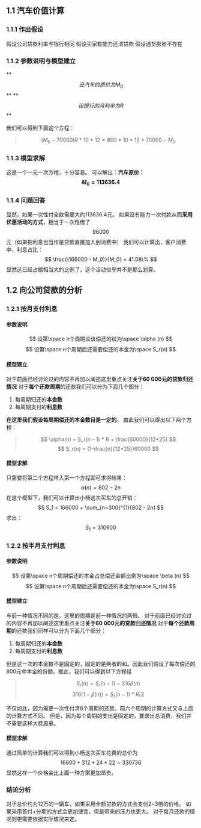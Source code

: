 ## 1.1 汽车价值计算

### 1.1.1 作出假设
假设公司贷款利率与银行相同
假设买家有能力还清贷款
假设通货膨胀不存在


### 1.1.2 参数说明与模型建立
**$$设汽车的原价为  M_0 $$ **
** $$设银行的月利率为 R $$ **

我们可以得到下面这个方程：

> $$ (M_0 - 70000)R * 10 * 12 = 800 * 10 * 12 + 70000  - M_0$$

### 1.1.3 模型求解
这是一个一元一次方程，十分容易。
可以解出：**汽车原价：**
**$$ M_0 = 113636.4 $$**

### 1.1.4 问题回答
显然，如果一次性付全款需要大约113636.4元。
如果没有能力一次付款从而**采用优惠活动的方式**，相当于一次性借了 $$96000$$元（如果把利息也当作是贷款直接加入到消费中）
我们可以计算出，客户消费中，利息占比：
$$ \frac{(166000 - M_0)}{M_0} = 41.08\% $$
显然这已经占据相当大的比例了，这个活动似乎并不是那么划算。

## 1.2 向公司贷款的分析

### 1.2.1 按月支付利息
#### 参数说明
$$
设第\space n个周期应该偿还的钱为\space \alpha (n)
$$
$$
设第\space n个周期后还需要偿还的本金为\space S_r(n)
$$

#### 模型建立
对于前面已经讨论过的内容不再加以阐述这里重点关注**关于60 000元的贷款归还情况**
对于**每个还款周期**的还款我们可以分为下面几个部分：
1. 每周期归还的**本金数** 
2. 每周期支付的**利息数** 

**在这里我们假设每周期偿还的本金数目是一定的**。
由此我们可以得出以下两个方程：
>$$
\alpha(n) = S_r(n - 1) * R + \frac{60000}{12*25}
>$$
>$$
S_r(n) = (1-\frac{n}{12*25})60000
>$$

#### 模型求解
只需要将第二个方程带入第一个方程即可求得结果：
$$
\alpha(n) = 802 - 2n
$$
在这个模型下，我们可以计算出小杨这次买车的总开销：
$$ 
S_1 = 166000 + \sum_{n=300}^{1}{802 - 2n}
$$
求出：
$$ 
S_1 = 310900
$$

### 1.2.2 按半月支付利息
#### 参数说明
$$
设第\space n个周期偿还的本金占总偿还金额比例为\space \beta (n)
$$
$$
设第\space n个周期后还需要偿还的本金为\space S_r(n)
$$

#### 模型建立
与前一种情况不同的是，这里的周期是前一种情况的两倍。
对于前面已经讨论过的内容不再加以阐述这里重点关注**关于60 000元的贷款归还情况**
对于**每个还款周期**的还款我们同样可以分为下面几个部分：
1. 每周期归还的**本金数** 
2. 每周期支付的**利息数** 

但是这一次的本金数不是固定的，固定的是两者的和。因此我们假设了每次偿还的800元中本金的份额。据此，我们可以得到以下方程组

>$$
S_r(n) = S_r(n - 1) - 316\beta(n)
>$$
>$$
316 (1-\beta(n)) = S_r(n-	1)*R/2
>$$

不仅如此，因为需要一次性付清6个周期的还款，前六个周期的计算方式又与上面的计算方式不同。
但是，因为每个周期的支出是固定的，要求出总消费，我们并不需要这样大费周章。

#### 模型求解
通过简单的计算我们可以得到小杨这次买车花费的总价为
$$
16600 + 312 * 24 * 22 = 330736
$$
显然这样一个价格会比上面一种方案更加昂贵。


### 结论分析
对于总价约为12万的一辆车，如果采用全额贷款的方式会支付2~3倍的价格。
如果采用首付+分期的方式会更加便宜，但是带来的压力也更大。
对于每月还款的情况则更需要依据实际情况来定。

